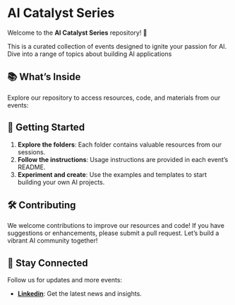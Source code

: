# AI Catalyst Series



Welcome to the **AI Catalyst Series** repository! 🎉

This is a curated collection of events designed to ignite your passion for AI. Dive into a range of topics about building AI applications





## 📚 What’s Inside

Explore our repository to access resources, code, and materials from our events:




## 🚀 Getting Started

1. **Explore the folders**: Each folder contains valuable resources from our sessions.
2. **Follow the instructions**: Usage instructions are provided in each event’s README.
3. **Experiment and create**: Use the examples and templates to start building your own AI projects.




## 🛠️ Contributing

We welcome contributions to improve our resources and code! If you have suggestions or enhancements, please submit a pull request. Let’s build a vibrant AI community together!





## 🌟 Stay Connected

Follow us for updates and more events:
- **[Linkedin](#)**: Get the latest news and insights.


